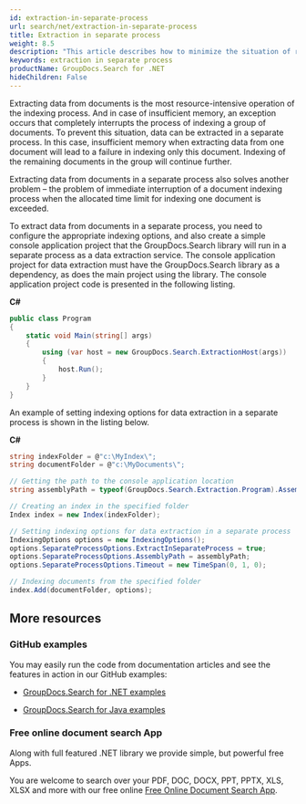 ```yaml
---
id: extraction-in-separate-process
url: search/net/extraction-in-separate-process
title: Extraction in separate process
weight: 8.5
description: "This article describes how to minimize the situation of resource shortage in the indexing process"
keywords: extraction in separate process
productName: GroupDocs.Search for .NET
hideChildren: False
---
```

Extracting data from documents is the most resource-intensive operation of the indexing process. And in case of insufficient memory, an exception occurs that completely interrupts the process of indexing a group of documents. To prevent this situation, data can be extracted in a separate process. In this case, insufficient memory when extracting data from one document will lead to a failure in indexing only this document. Indexing of the remaining documents in the group will continue further.

Extracting data from documents in a separate process also solves another problem – the problem of immediate interruption of a document indexing process when the allocated time limit for indexing one document is exceeded.

To extract data from documents in a separate process, you need to configure the appropriate indexing options, and also create a simple console application project that the GroupDocs.Search library will run in a separate process as a data extraction service. The console application project for data extraction must have the GroupDocs.Search library as a dependency, as does the main project using the library. The console application project code is presented in the following listing.

**C#**

```csharp
public class Program
{
    static void Main(string[] args)
    {
        using (var host = new GroupDocs.Search.ExtractionHost(args))
        {
            host.Run();
        }
    }
}
```

An example of setting indexing options for data extraction in a separate process is shown in the listing below.

**C#**

```csharp
string indexFolder = @"c:\MyIndex\";
string documentFolder = @"c:\MyDocuments\";

// Getting the path to the console application location
string assemblyPath = typeof(GroupDocs.Search.Extraction.Program).Assembly.Location;

// Creating an index in the specified folder
Index index = new Index(indexFolder);

// Setting indexing options for data extraction in a separate process
IndexingOptions options = new IndexingOptions();
options.SeparateProcessOptions.ExtractInSeparateProcess = true;
options.SeparateProcessOptions.AssemblyPath = assemblyPath;
options.SeparateProcessOptions.Timeout = new TimeSpan(0, 1, 0);

// Indexing documents from the specified folder
index.Add(documentFolder, options);
```

## More resources

### GitHub examples

You may easily run the code from documentation articles and see the features in action in our GitHub examples:

*   [GroupDocs.Search for .NET examples](https://github.com/groupdocs-search/GroupDocs.Search-for-.NET)
    
*   [GroupDocs.Search for Java examples](https://github.com/groupdocs-search/GroupDocs.Search-for-Java)
    

### Free online document search App

Along with full featured .NET library we provide simple, but powerful free Apps.

You are welcome to search over your PDF, DOC, DOCX, PPT, PPTX, XLS, XLSX and more with our free online [Free Online Document Search App](https://products.groupdocs.app/search).
